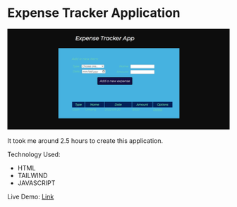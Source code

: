 # Expense Tracker Application

![thumbnail](./Thumbnail.PNG)

It took me around 2.5 hours to create this application.

Technology Used:
- HTML
- TAILWIND
- JAVASCRIPT


Live Demo: [Link](https://expense-trackeer.netlify.app/)